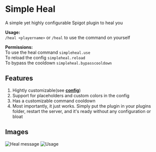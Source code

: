 # Simple Heal
A simple yet highly configurable Spigot plugin to heal you

**Usage:**
<br><code>/heal &lt;playername&gt;</code> or <code>/heal</code> to use the command on yourself

**Permissions:**
<br>To use the heal command <code>simpleheal.use</code><br>
To reload the config <code>simpleheal.reload</code><br>
To bypass the cooldown <code>simpleheal.bypasscooldown</code>

## Features
1. Hightly customizable(see <a href="https://github.com/Guedosha/Simple-Heal/blob/main/config.yml">**config**</a>)
2. Support for placeholders and custom colors in the config
3. Has a customizable command cooldown
4. Most importantly, it just works. Simply put the plugin in your plugins folder, restart the server, and it's ready without any configuration or bloat
## Images
![Heal message](https://cdn.modrinth.com/data/cached_images/6904f13f60eca5e03dcfcceb8e6efc18a08a2a91.png)
![Usage](https://cdn.modrinth.com/data/cached_images/87a639984fb914b247b8ae849b2b20453f158dec.png)

